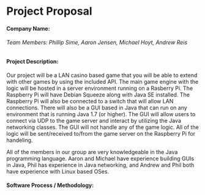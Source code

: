 Project Proposal 
=============

#### Company Name: 

###### Team Members: Phillip Sime, Aaron Jensen, Michael Hoyt, Andrew Reis

#### Project Description:

Our project will be a LAN casino based game that you will be able to extend with other games by using the included API.  The main game engine with the logic will be hosted in a server environment running on a Rasberry Pi.  The Raspberry Pi will have Debian Squeeze along with Java SE installed.  The Raspberry Pi will also be connected to a switch that will allow LAN connections.  There will also be a GUI based in Java that can run on any environment that is running Java 1.7 (or higher).  The GUI will allow users to connect via UDP to the game server and interact by utilizing the Java networking classes.  The GUI will not handle any of the game logic.  All of the logic will be sent/received to/from the game server on the Raspberry Pi for handeling.  

All of the members in our group are very knowledgeable in the Java programming language.  Aaron and Michael have experience building GUIs in Java, Phil has experience in Java networking, and Andrew and Phil both have experience with Linux based OSes.  


#### Software Process / Methodology:
